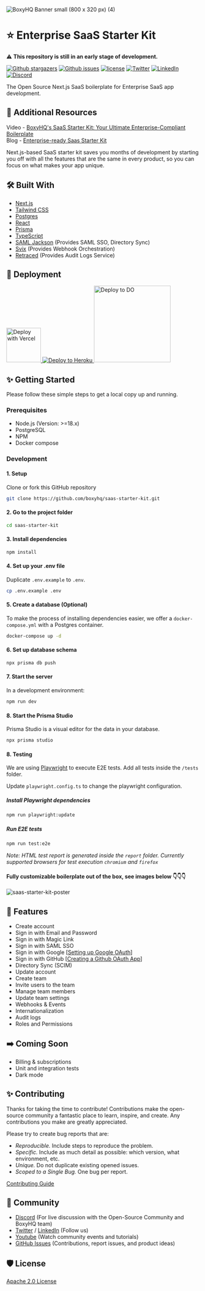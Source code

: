 
![BoxyHQ Banner small (800 x 320 px) (4)](https://github.com/boxyhq/saas-starter-kit/assets/66887028/7727f48a-ca0a-4e61-8162-c5b9f9d9a406)

# ⭐ Enterprise SaaS Starter Kit

:warning: **This repository is still in an early stage of development.**

<p>
    <a href="https://github.com/boxyhq/saas-starter-kit/stargazers"><img src="https://img.shields.io/github/stars/boxyhq/saas-starter-kit" alt="Github stargazers"></a>
    <a href="https://github.com/boxyhq/saas-starter-kit/issues"><img src="https://img.shields.io/github/issues/boxyhq/saas-starter-kit" alt="Github issues"></a>
    <a href="https://github.com/boxyhq/saas-starter-kit/blob/main/LICENSE"><img src="https://img.shields.io/github/license/boxyhq/saas-starter-kit" alt="license"></a>
    <a href="https://twitter.com/BoxyHQ"><img src="https://img.shields.io/twitter/follow/BoxyHQ?style=social" alt="Twitter"></a>
    <a href="https://www.linkedin.com/company/boxyhq"><img src="https://img.shields.io/badge/LinkedIn-blue" alt="LinkedIn"></a>
    <a href="https://discord.gg/uyb7pYt4Pa"><img src="https://img.shields.io/discord/877585485235630130" alt="Discord"></a>
</p>

The Open Source Next.js SaaS boilerplate for Enterprise SaaS app development.

## 📖 Additional Resources

Video - [BoxyHQ's SaaS Starter Kit: Your Ultimate Enterprise-Compliant Boilerplate](https://www.youtube.com/watch?v=oF8QIwQIhyo) <br>
Blog - [Enterprise-ready Saas Starter Kit](https://boxyhq.com/blog/enterprise-ready-saas-starter-kit)

Next.js-based SaaS starter kit saves you months of development by starting you off with all the features that are the same in every product, so you can focus on what makes your app unique.

## 🛠️ Built With

- [Next.js](https://nextjs.org)
- [Tailwind CSS](https://tailwindcss.com)
- [Postgres](https://www.postgresql.org)
- [React](https://reactjs.org)
- [Prisma](https://www.prisma.io)
- [TypeScript](https://www.typescriptlang.org)
- [SAML Jackson](https://github.com/boxyhq/jackson) (Provides SAML SSO, Directory Sync)
- [Svix](https://www.svix.com/) (Provides Webhook Orchestration)
- [Retraced](https://github.com/retracedhq/retraced) (Provides Audit Logs Service)

## 🚀 Deployment

<a href="https://vercel.com/new/clone?repository-url=https%3A%2F%2Fgithub.com%2Fboxyhq%2Fsaas-starter-kit&env=NEXTAUTH_SECRET,SMTP_HOST,SMTP_PORT,SMTP_USER,SMTP_PASSWORD,SMTP_FROM,DATABASE_URL,APP_URL">
<img width="90" alt="Deploy with Vercel" src="https://vercel.com/button" />
</a>

<a href="https://heroku.com/deploy" alt="Deploy to Heroku">
<img alt="Deploy to Heroku" src="https://www.herokucdn.com/deploy/button.svg" />
</a>

<a href="https://cloud.digitalocean.com/apps/new?repo=https://github.com/boxyhq/saas-starter-kit/tree/main" alt="Deploy to DO">
<img width="200" alt="Deploy to DO" src="https://www.deploytodo.com/do-btn-blue-ghost.svg" />
</a>

## ✨ Getting Started

Please follow these simple steps to get a local copy up and running.

### Prerequisites

- Node.js (Version: >=18.x)
- PostgreSQL
- NPM
- Docker compose

### Development

#### 1. Setup

Clone or fork this GitHub repository

```bash
git clone https://github.com/boxyhq/saas-starter-kit.git
```

#### 2. Go to the project folder

```bash
cd saas-starter-kit
```

#### 3. Install dependencies

```bash
npm install
```

#### 4. Set up your .env file

Duplicate `.env.example` to `.env`.

```bash
cp .env.example .env
```

#### 5. Create a database (Optional)

To make the process of installing dependencies easier, we offer a `docker-compose.yml` with a Postgres container.

```bash
docker-compose up -d
```

#### 6. Set up database schema

```bash
npx prisma db push
```

#### 7. Start the server

In a development environment:

```bash
npm run dev
```

#### 8. Start the Prisma Studio

Prisma Studio is a visual editor for the data in your database.

```bash
npx prisma studio
```

#### 8. Testing

We are using [Playwright](https://playwright.dev/) to execute E2E tests. Add all tests inside the `/tests` folder.

Update `playwright.config.ts` to change the playwright configuration.

##### Install Playwright dependencies

```bash
npm run playwright:update
```

##### Run E2E tests

```bash
npm run test:e2e
```

_Note: HTML test report is generated inside the `report` folder. Currently supported browsers for test execution `chromium` and `firefox`_


#### Fully customizable boilerplate out of the box, see images below 👇👇👇
![saas-starter-kit-poster](/public/saas-starter-kit-poster.png)

## 🥇 Features

- Create account
- Sign in with Email and Password
- Sign in with Magic Link
- Sign in with SAML SSO
- Sign in with Google [[Setting up Google OAuth](https://support.google.com/cloud/answer/6158849?hl=en)]
- Sign in with GitHub [[Creating a Github OAuth App](https://docs.github.com/en/developers/apps/building-oauth-apps/creating-an-oauth-app)]
- Directory Sync (SCIM)
- Update account
- Create team
- Invite users to the team
- Manage team members
- Update team settings
- Webhooks & Events
- Internationalization
- Audit logs
- Roles and Permissions

## ➡️ Coming Soon

- Billing & subscriptions
- Unit and integration tests
- Dark mode

## ✨ Contributing

Thanks for taking the time to contribute! Contributions make the open-source community a fantastic place to learn, inspire, and create. Any contributions you make are greatly appreciated.

Please try to create bug reports that are:

- _Reproducible._ Include steps to reproduce the problem.
- _Specific._ Include as much detail as possible: which version, what environment, etc.
- _Unique._ Do not duplicate existing opened issues.
- _Scoped to a Single Bug._ One bug per report.

[Contributing Guide](https://github.com/boxyhq/saas-starter-kit/blob/main/CONTRIBUTING.md)

## 🤩 Community

- [Discord](https://discord.gg/uyb7pYt4Pa) (For live discussion with the Open-Source Community and BoxyHQ team)
- [Twitter](https://twitter.com/BoxyHQ) / [LinkedIn](https://www.linkedin.com/company/boxyhq) (Follow us)
- [Youtube](https://www.youtube.com/@boxyhq) (Watch community events and tutorials)
- [GitHub Issues](https://github.com/boxyhq/saas-starter-kit/issues) (Contributions, report issues, and product ideas)

## 🛡️ License

[Apache 2.0 License](https://github.com/boxyhq/saas-starter-kit/blob/main/LICENSE)
